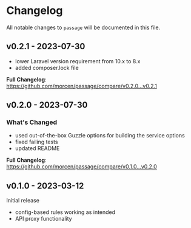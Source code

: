 # Changelog

All notable changes to `passage` will be documented in this file.

## v0.2.1 - 2023-07-30

- lower Laravel version requirement from 10.x to 8.x
- added composer.lock file

**Full Changelog**: https://github.com/morcen/passage/compare/v0.2.0...v0.2.1

## v0.2.0 - 2023-07-30

### What's Changed

- used out-of-the-box Guzzle options for building the service options
- fixed failing tests
- updated README

**Full Changelog**: https://github.com/morcen/passage/compare/v0.1.0...v0.2.0

## v0.1.0 - 2023-03-12

Initial release

- config-based rules working as intended
- API proxy functionality
